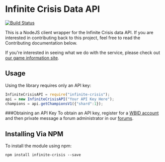 Infinite Crisis Data API
===

[![Build Status](http://travis-ci.org/turbine-web/InfiniteCrisisDataNodeAPI.svg)](http://github.com/turbine-web/InfiniteCrisisDataNodeAPI)

This is a NodeJS client wrapper for the Infinite Crisis data API. If you are interested in contributing back to this project, feel free to read the Contributing documentation below.

If you're interested in seeing what we do with the service, please check out [our game information site](http://game.infinitecrisis.com/en/game/champions).

Usage
-----
Using the library requires only an API key:

```javascript
InfiniteCrisisAPI = require("infinite-crisis");
api = new InfiniteCrisisAPI("Your API Key Here");
champions = api.getChampionsV1({"shard":1});
```

###Obtaining an API Key
To obtain an API key, register for a [WBID account](https://account.infinitecrisis.com/en/registration) and then private message a forum administrator in our [forums](https://www.infinitecrisis.com/forums).

Installing Via NPM
------------------

To install the module using npm:

```
npm install infinite-crisis --save
```
